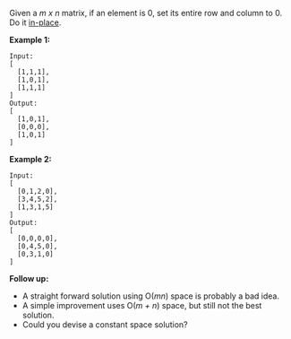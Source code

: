 Given a _m x n_ matrix, if an element is 0, set its entire row and column to 0. Do it [in-place](https://en.wikipedia.org/wiki/In-place_algorithm).

**Example 1:**

```
Input:
[
  [1,1,1],
  [1,0,1],
  [1,1,1]
]
Output:
[
  [1,0,1],
  [0,0,0],
  [1,0,1]
]
```

**Example 2:**

```
Input:
[
  [0,1,2,0],
  [3,4,5,2],
  [1,3,1,5]
]
Output:
[
  [0,0,0,0],
  [0,4,5,0],
  [0,3,1,0]
]
```

**Follow up:**

 - A straight forward solution using O(_mn_) space is probably a bad idea.
 - A simple improvement uses O(_m + n_) space, but still not the best solution.
 - Could you devise a constant space solution?
